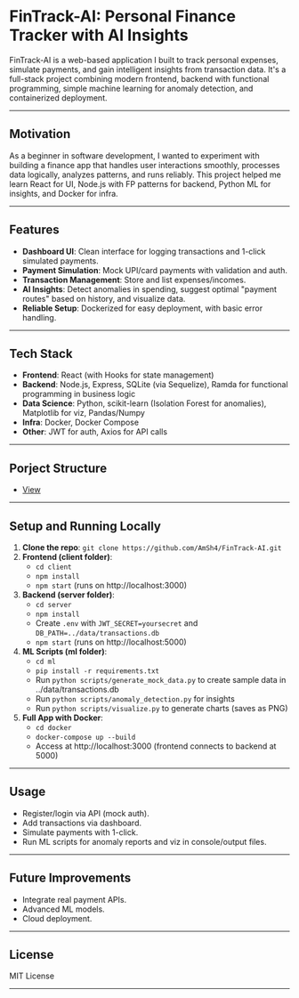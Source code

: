# FinTrack-AI: Personal Finance Tracker with AI Insights

FinTrack-AI is a web-based application I built to track personal expenses, simulate payments, and gain intelligent insights from transaction data. It's a full-stack project combining modern frontend, backend with functional programming, simple machine learning for anomaly detection, and containerized deployment.

---
## Motivation
As a beginner in software development, I wanted to experiment with building a finance app that handles user interactions smoothly, processes data logically, analyzes patterns, and runs reliably. This project helped me learn React for UI, Node.js with FP patterns for backend, Python ML for insights, and Docker for infra.

---
## Features
- **Dashboard UI**: Clean interface for logging transactions and 1-click simulated payments.
- **Payment Simulation**: Mock UPI/card payments with validation and auth.
- **Transaction Management**: Store and list expenses/incomes.
- **AI Insights**: Detect anomalies in spending, suggest optimal "payment routes" based on history, and visualize data.
- **Reliable Setup**: Dockerized for easy deployment, with basic error handling.

---
## Tech Stack
- **Frontend**: React (with Hooks for state management)
- **Backend**: Node.js, Express, SQLite (via Sequelize), Ramda for functional programming in business logic
- **Data Science**: Python, scikit-learn (Isolation Forest for anomalies), Matplotlib for viz, Pandas/Numpy
- **Infra**: Docker, Docker Compose
- **Other**: JWT for auth, Axios for API calls

---
## Porject Structure
- [View](https://github.com/AmSh4/FinTrack-AI/blob/main/Structure.md)

---
## Setup and Running Locally
1. **Clone the repo**: `git clone https://github.com/AmSh4/FinTrack-AI.git`
2. **Frontend (client folder)**:
   - `cd client`
   - `npm install`
   - `npm start` (runs on http://localhost:3000)
3. **Backend (server folder)**:
   - `cd server`
   - `npm install`
   - Create `.env` with `JWT_SECRET=yoursecret` and `DB_PATH=../data/transactions.db`
   - `npm start` (runs on http://localhost:5000)
4. **ML Scripts (ml folder)**:
   - `cd ml`
   - `pip install -r requirements.txt`
   - Run `python scripts/generate_mock_data.py` to create sample data in ../data/transactions.db
   - Run `python scripts/anomaly_detection.py` for insights
   - Run `python scripts/visualize.py` to generate charts (saves as PNG)
5. **Full App with Docker**:
   - `cd docker`
   - `docker-compose up --build`
   - Access at http://localhost:3000 (frontend connects to backend at 5000)

---
## Usage
- Register/login via API (mock auth).
- Add transactions via dashboard.
- Simulate payments with 1-click.
- Run ML scripts for anomaly reports and viz in console/output files.

---
## Future Improvements
- Integrate real payment APIs.
- Advanced ML models.
- Cloud deployment.

---
## License

MIT License

---


